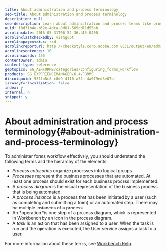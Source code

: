 ```yaml
---
title: About administration and process terminology
seo-title: About administration and process terminology
description: null
seo-description: Learn about administration and process terms like process instance, process diagram and operation.
uuid: f8d31b4e-b32e-4dca-8d61-565dd71d55ab
acrolinxdate: 2016-05-31T06 52 36.415-0400
acrolinxlastcheckedby: vishgupt
acrolinxpagestatus: red
acrolinxreporturl: http //checkstyle.corp.adobe.com 8031/output/en/administration_process_terminology_admin_5e12de0b318c6865_2254_report.xml
acrolinxsentences: 10
acrolinxwords: 166
contentOwner: admin
content-type: reference
geptopics: SG_AEMFORMS/categories/configuring_forms_workflow
products: SG_EXPERIENCEMANAGER/6.4/FORMS
discoiquuid: 5517b8c8-c8d9-4110-a51e-4a079ed3e07b
isreadyforlocalization: false
index: y
internal: n
snippet: y
---
```


# About administration and process terminology{#about-administration-and-process-terminology}

To administer forms workflow effectively, you should understand the following terms and the hierarchy of the elements:

* *Process categories* organize processes into logical groups.
* *Processes* represent the business processes that are automated. At least one process should exist for each business process implemented. 
* A *process diagram* is the visual representation of the business process that is being automated. 
* A *process instance* is a process that has been initiated by a user (such as completing and submitting a form) or an automated step. There may be multiple instances of a process.
* An *operation *is one step of a process diagram, which is represented in Workbench by an icon in the process diagram.
* A *task* is an action that has been assigned to a user. When the task is run and the operation is executed, the User service assigns a task to a user.

For more information about these terms, see [Workbench Help](http://www.adobe.com/go/learn_aemforms_workbench_63).
